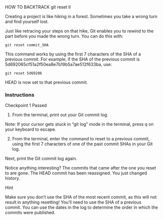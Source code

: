

HOW TO BACKTRACK
git reset II

Creating a project is like hiking in a forest. Sometimes you take a wrong turn and find yourself lost.

Just like retracing your steps on that hike, Git enables you to rewind to the part before you made the wrong turn. You can do this with:

```
git reset commit_SHA

```
This command works by using the first 7 characters of the SHA of a previous commit. For example, if the SHA of the previous commit is 5d692065cf51a2f50ea8e7b19b5a7ae512f633ba, use:

```
git reset 5d69206

```
HEAD is now set to that previous commit.


### Instructions
Checkpoint 1 Passed
1. From the terminal, print out your Git commit log.

Note: If your cursor gets stuck in “git log” mode in the terminal, press q on your keyboard to escape.

2. From the terminal, enter the command to reset to a previous commit, using the first 7 characters of one of the past commit SHAs in your Git log.

Next, print the Git commit log again.

Notice anything interesting? The commits that came after the one you reset to are gone. The HEAD commit has been reassigned. You just changed history.

Hint

Make sure you don’t use the SHA of the most recent commit, as this will not result in anything resetting! You’ll need to use the SHA of a previous commit. You can use the dates in the log to determine the order in which the commits were published.

